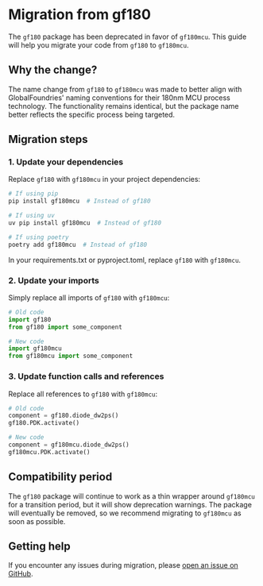 # Migration from gf180

The `gf180` package has been deprecated in favor of `gf180mcu`. This guide will help you migrate your code from `gf180` to `gf180mcu`.

## Why the change?

The name change from `gf180` to `gf180mcu` was made to better align with GlobalFoundries' naming conventions for their 180nm MCU process technology. The functionality remains identical, but the package name better reflects the specific process being targeted.

## Migration steps

### 1. Update your dependencies

Replace `gf180` with `gf180mcu` in your project dependencies:

```bash
# If using pip
pip install gf180mcu  # Instead of gf180

# If using uv
uv pip install gf180mcu  # Instead of gf180

# If using poetry
poetry add gf180mcu  # Instead of gf180
```

In your requirements.txt or pyproject.toml, replace `gf180` with `gf180mcu`.

### 2. Update your imports

Simply replace all imports of `gf180` with `gf180mcu`:

```python
# Old code
import gf180
from gf180 import some_component

# New code
import gf180mcu
from gf180mcu import some_component
```

### 3. Update function calls and references

Replace all references to `gf180` with `gf180mcu`:

```python
# Old code
component = gf180.diode_dw2ps()
gf180.PDK.activate()

# New code
component = gf180mcu.diode_dw2ps()
gf180mcu.PDK.activate()
```

## Compatibility period

The `gf180` package will continue to work as a thin wrapper around `gf180mcu` for a transition period, but it will show deprecation warnings. The package will eventually be removed, so we recommend migrating to `gf180mcu` as soon as possible.

## Getting help

If you encounter any issues during migration, please [open an issue on GitHub](https://github.com/gdsfactory/gf180mcu/issues).
